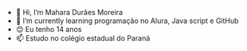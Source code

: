 - 👋 Hi, I’m Mahara Durães Moreira
- 🌱 I’m currently learning programação no Alura, Java script e GitHub
- 😊 Eu tenho 14 anos
- 📫 Estudo no colégio estadual do Paraná

<!---
makironese/makironese is a ✨ special ✨ repository because its `README.md` (this file) appears on your GitHub profile.
You can click the Preview link to take a look at your changes.
--->
